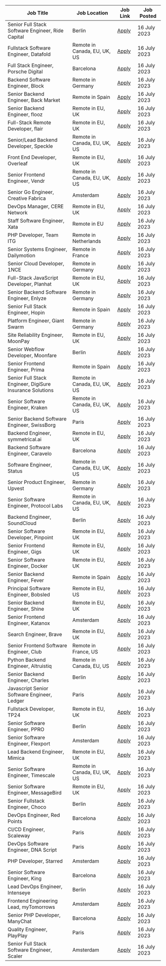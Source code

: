 | Job Title | Job Location | Job Link | Job Posted |
| --- | --- | --- | --- |
| Senior Full Stack Software Engineer, Ride Capital | Berlin | [Apply](https://ride.jobs.personio.de/job/1170042) | 16 July 2023 |
| Fullstack Software Engineer, Datafold | Remote in Canada, EU, UK, US | [Apply](https://jobs.ashbyhq.com/datafold/a7e8e07d-c3c3-4b38-98a8-d540bb009e72?utm_source=Otta) | 16 July 2023 |
| Full Stack Engineer, Porsche Digital | Barcelona | [Apply](https://porsche-digital.softgarden.io/job/33457492/FULL-STACK-ENGINEER-%E2%80%93-COMMUNITIES-TEAM-F-M-D-?jobDbPVId=85920236&l=en&utm_source=Otta) | 16 July 2023 |
| Backend Software Engineer, Block | Remote in Germany | [Apply](https://jobs.smartrecruiters.com/Square/743999918317674-backend-software-engineer-authentication-and-identity-tidal?utm_source=Otta) | 16 July 2023 |
| Senior Backend Engineer, Back Market | Remote in Spain | [Apply](https://jobs.lever.co/backmarket/06f47343-9d60-4d4f-a02d-57f36a488d8e?lever-source=Otta) | 16 July 2023 |
| Senior Backend Engineer, flooz | Remote in EU, UK | [Apply](https://join.com/companies/flooz/8595191-senior-backend-engineer-f-m-d-remote?utm_source=Otta) | 16 July 2023 |
| Full-Stack Remote Developer, flair | Remote in EU, UK | [Apply](https://flair.jobs.flair.hr/a0Y2p00000OpfWCEAZ?utm_source=Otta) | 16 July 2023 |
| Senior/Lead Backend Developer, Speckle | Remote in Canada, EU, UK, US | [Apply](https://speckle.jobs.personio.com/job/1179195?utm_source=Otta) | 16 July 2023 |
| Front End Developer, Overleaf | Remote in EU, UK | [Apply](https://digitalscience.pinpointhq.com/en/postings/847e7b68-5a5b-4902-a64d-fa2ac290105d?utm_source=Otta) | 16 July 2023 |
| Senior Frontend Engineer, Vendr | Remote in Canada, EU, UK, US | [Apply](https://boards.greenhouse.io/vendr?gh_jid=4539989004&utm_source=Otta) | 16 July 2023 |
| Senior Go Engineer, Creative Fabrica | Amsterdam | [Apply](https://boards.eu.greenhouse.io/creativefabrica/jobs/4192810101?gh_src=a7e9b972teu) | 16 July 2023 |
| DevOps Manager, CERE Network | Remote in EU, UK | [Apply](https://jobs.lever.co/cere-network/ea1fbde4-8e26-4479-bd03-457293a7855f?lever-source=Otta) | 16 July 2023 |
| Staff Software Engineer, Xata | Remote in EU | [Apply](https://xataio-1680192386.teamtailor.com/jobs/2942243-staff-software-engineer?utm_source=Otta) | 16 July 2023 |
| PHP Developer, Team ITG | Remote in Netherlands | [Apply](https://apply.workable.com/teamitg/j/B9153AA0FA/?utm_source=Otta) | 16 July 2023 |
| Senior Systems Engineer, Dailymotion | Remote in France | [Apply](https://jobs.smartrecruiters.com/Dailymotion/743999806466679-senior-systems-engineer-storage-all-genders-?utm_source=Otta) | 16 July 2023 |
| Senior Cloud Developer, 1NCE | Remote in Germany | [Apply](https://1nce.jobs.personio.com/job/966806?utm_source=Otta) | 16 July 2023 |
| Full-Stack JavaScript Developer, Planhat | Remote in EU, UK | [Apply](https://emp.jobylon.com/jobs/140816-planhat-remote-full-stack-javascript-developer/?utm_source=Otta) | 16 July 2023 |
| Senior Backend Software Engineer, Enlyze | Remote in Germany | [Apply](https://jobs.smartrecruiters.com/ENLYZE/743999821711313-senior-software-engineer-backend-f-m-d-?utm_source=Otta) | 16 July 2023 |
| Senior Full Stack Engineer, Hopin | Remote in Spain | [Apply](https://boards.greenhouse.io/hopin/jobs/5552053003?utm_source=Otta) | 16 July 2023 |
| Platform Engineer, Giant Swarm | Remote in Germany | [Apply](https://giant-swarm.jobs.personio.de/job/166734?utm_source=Otta) | 16 July 2023 |
| Site Reliability Engineer, MoonPay | Remote in EU, UK | [Apply](https://boards.greenhouse.io/moonpay/jobs/5662708003?utm_source=Otta) | 16 July 2023 |
| Senior Webflow Developer, Moonfare | Berlin | [Apply](https://www.moonfare.com/open-position/?gh_jid=5643438003&utm_source=Otta) | 16 July 2023 |
| Senior Frontend Engineer, Prima | Remote in Spain | [Apply](https://apply.workable.com/primait/j/B151CB68F1/?utm_source=Otta) | 16 July 2023 |
| Senior Full Stack Engineer, DigiSure Insurance Solutions | Remote in Canada, EU, UK, US | [Apply](https://digisure.rippling-ats.com/job/362302/senior-full-stack-engineer?utm_source=Otta) | 16 July 2023 |
| Senior Software Engineer, Kraken | Remote in Canada, EU, UK, US | [Apply](https://jobs.lever.co/kraken/42ac2968-f431-41b9-8470-253d4cda8d28?lever-source=Otta) | 16 July 2023 |
| Senior Backend Software Engineer, SwissBorg | Paris | [Apply](https://jobs.lever.co/swissborg/cb75c6ed-cffe-45ac-9624-a900be20ef1e?lever-source=Otta) | 16 July 2023 |
| Backend Engineer, symmetrical.ai | Remote in EU, UK | [Apply](https://apply.workable.com/symmetricalai/j/2FEDB549BC/?utm_source=Otta) | 16 July 2023 |
| Backend Software Engineer, Caravelo | Barcelona | [Apply](https://caravelo.jobs.personio.com/job/1164682?utm_source=Otta) | 16 July 2023 |
| Software Engineer, Status | Remote in Canada, EU, UK, US | [Apply](https://jobs.status.im/?gh_jid=5113467&utm_source=Otta) | 16 July 2023 |
| Senior Product Engineer, Upvest | Remote in Germany | [Apply](https://careers.upvest.co/jobs/1860859-senior-product-engineer-investment-data-and-reporting-f-m-d?utm_source=Otta) | 16 July 2023 |
| Senior Software Engineer, Protocol Labs | Remote in Canada, EU, UK, US | [Apply](https://boards.greenhouse.io/protocollabs/jobs/4886145004?utm_source=Otta) | 16 July 2023 |
| Backend Engineer, SoundCloud | Berlin | [Apply](https://careers.soundcloud.com/job?gh_jid=6629137002&utm_source=Otta) | 16 July 2023 |
| Senior Software Developer, Pinpoint | Remote in EU, UK | [Apply](https://workwithus.pinpointhq.com/en/postings/71036f75-553b-4db5-981b-5fe9e615c5ac?utm_source=Otta) | 16 July 2023 |
| Senior Frontend Engineer, Gigs | Remote in EU, UK | [Apply](https://apply.workable.com/gigs/j/259E3FB49A/?utm_source=Otta) | 16 July 2023 |
| Senior Software Engineer, Docker | Remote in EU, UK | [Apply](https://jobs.ashbyhq.com/docker/b8f8608f-6191-4285-b63d-b03900b5f159?utm_source=Otta) | 16 July 2023 |
| Senior Backend Engineer, Fever | Remote in Spain | [Apply](https://boards.greenhouse.io/feverup/jobs/4085720101?utm_source=Otta) | 16 July 2023 |
| Principal Software Engineer, Bobsled | Remote in EU, US | [Apply](https://boards.greenhouse.io/bobsledinc/jobs/4110666005?gh_jid=4110666005&utm_source=Otta) | 16 July 2023 |
| Senior Backend Engineer, Shine | Remote in EU, UK | [Apply](https://careers.shine.fr/jobs/2863511-senior-backend-engineer-platform?utm_source=Otta) | 16 July 2023 |
| Senior Frontend Engineer, Katanox | Amsterdam | [Apply](https://careers.katanox.com/senior-front-end-engineer/en?utm_source=Otta) | 16 July 2023 |
| Search Engineer, Brave | Remote in EU, UK | [Apply](https://boards.greenhouse.io/brave/jobs/4822139?utm_source=Otta) | 16 July 2023 |
| Senior Frontend Software Engineer, Club | Remote in France, US | [Apply](https://club.crew.work/jobs/61e98ecc035d0abac3ffdda5?utm_source=Otta) | 16 July 2023 |
| Python Backend Engineer, Altruistiq | Remote in Canada, EU, US | [Apply](https://boards.eu.greenhouse.io/altruistiq/jobs/4173862101?gh_src=98e18af2teu) | 16 July 2023 |
| Senior Backend Engineer, Charles | Berlin | [Apply](https://boards.eu.greenhouse.io/charles/jobs/4174849101?gh_src=ab4c1b42teu) | 16 July 2023 |
| Javascript Senior Software Engineer, Ledger | Paris | [Apply](https://jobs.lever.co/ledger/eb044e28-7e60-4829-83ae-01dd135d4fe2?lever-source=Otta) | 16 July 2023 |
| Fullstack Developer, TP24 | Remote in EU, UK | [Apply](https://tp24group.com/?utm_source=otta.com) | 16 July 2023 |
| Senior Software Engineer, PPRO | Berlin | [Apply](https://jobs.lever.co/ppro/faa99e03-523a-44a4-86fe-c845315d79bb?lever-source=Otta) | 16 July 2023 |
| Senior Software Engineer, Flexport | Amsterdam | [Apply](https://boards.greenhouse.io/flexport/jobs/3818408?gh_src=ebc9ba901us) | 16 July 2023 |
| Lead Backend Engineer, Mimica | Remote in EU, UK | [Apply](https://apply.workable.com/mimica-automation/j/9085737E1B/?utm_source=Otta) | 16 July 2023 |
| Senior Software Engineer, Timescale | Remote in Canada, EU, UK, US | [Apply](https://www.timescale.com/careers/6652057002?gh_jid=6652057002&gh_src=25afb8d22us) | 16 July 2023 |
| Senior Software Engineer, MessageBird | Remote in EU, UK | [Apply](https://jobs.ashbyhq.com/messagebird/ef8f538e-8c39-4dcc-bbf2-ebd92bb9939c?utm_source=Otta) | 16 July 2023 |
| Senior Fullstack Engineer, Choco | Berlin | [Apply](https://app.careerpuck.com/job-board/choco/job/4763482003?gh_jid=4763482003&gh_src=dd5306693us) | 16 July 2023 |
| DevOps Engineer, Red Points | Barcelona | [Apply](https://jobs.smartrecruiters.com/RedPoints1/743999894209979-devops-engineer?utm_source=Otta) | 16 July 2023 |
| CI/CD Engineer, Scaleway | Paris | [Apply](https://jobs.lever.co/scaleway/fabd7781-87fa-4d33-949b-21d239098061?lever-source=Otta) | 16 July 2023 |
| DevOps Software Engineer, DNA Script | Paris | [Apply](https://dnascript.com/careers?gh_jid=4147936101&utm_source=Otta) | 16 July 2023 |
| PHP Developer, Starred | Amsterdam | [Apply](https://jobs.starred.com/backend-developer-2/en?utm_source=Otta) | 16 July 2023 |
| Senior Software Engineer, King | Barcelona | [Apply](https://careers.king.com/jobs/job/r016693-senior-software-engineer-telemetry-streaming-shared-tech/?utm_source=Otta) | 16 July 2023 |
| Lead DevOps Engineer, Intenseye | Berlin | [Apply](https://jobs.lever.co/intenseye/36e874da-2a36-4cca-908e-8388070b1cfb?lever-source=Otta) | 16 July 2023 |
| Frontend Engineering Lead, myTomorrows | Amsterdam | [Apply](https://mytomorrows.recruitee.com/o/frontend-engineering-lead?utm_source=Otta) | 16 July 2023 |
| Senior PHP Developer, ManyChat | Barcelona | [Apply](https://boards.greenhouse.io/manychat/jobs/6764046002?gh_jid=6764046002&utm_source=Otta) | 16 July 2023 |
| Quality Engineer, PlayPlay | Paris | [Apply](https://jobs.lever.co/playplay/73c7e7b0-af8b-4e29-9114-9b0c5ac01112?lever-source=Otta) | 16 July 2023 |
| Senior Full Stack Software Engineer, Scaler | Amsterdam | [Apply](https://jobs.ashbyhq.com/scaler/f782ee8e-db22-469d-980e-84a1ed240970?utm_source=Otta) | 16 July 2023 |
